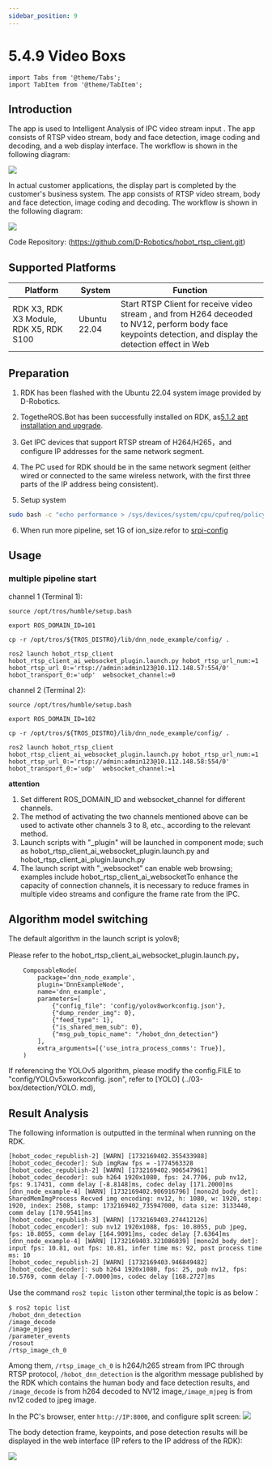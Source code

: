 ```yaml
---
sidebar_position: 9
---
```


# 5.4.9 Video Boxs

```mdx-code-block
import Tabs from '@theme/Tabs';
import TabItem from '@theme/TabItem';
```

## Introduction

The app is used to Intelligent Analysis of IPC video stream input . The app consists of RTSP video stream, body and face
detection, image coding and decoding, and a web display interface. The workflow is shown in the following diagram:

![](https://rdk-doc.oss-cn-beijing.aliyuncs.com/doc/img/05_Robot_development/04_apps/image/video_boxs/video_boxs_workflow.jpg)

In actual customer applications, the display part is completed by the customer's business system. The app consists of
RTSP video stream, body and face detection, image coding and decoding. The workflow is shown in the following diagram:

![](https://rdk-doc.oss-cn-beijing.aliyuncs.com/doc/img/05_Robot_development/04_apps/image/video_boxs/video_boxs_workflow2.jpg)

Code Repository:  (https://github.com/D-Robotics/hobot_rtsp_client.git)

## Supported Platforms

| Platform                      | System       | Function                                                                                                                                                     |
|-------------------------------|--------------|--------------------------------------------------------------------------------------------------------------------------------------------------------------|
| RDK X3, RDK X3 Module, RDK X5, RDK S100 | Ubuntu 22.04 | Start RTSP Client for receive video stream , and from H264 deceoded to NV12,  perform body face keypoints detection, and display the detection effect in Web |

## Preparation

1. RDK has been flashed with the Ubuntu 22.04 system image provided by D-Robotics.

2. TogetheROS.Bot has been successfully installed on RDK, as[5.1.2 apt installation and upgrade](../01_quick_start/install_tros.md).


3. Get IPC devices that support RTSP stream of H264/H265，and configure IP addresses for the same network segment.

4. The PC used for RDK should be in the same network segment (either wired or connected to the same wireless network,
   with the first three parts of the IP address being consistent).

5. Setup system

```bash
sudo bash -c "echo performance > /sys/devices/system/cpu/cpufreq/policy0/scaling_governor"
``` 

6. When run more pipeline, set 1G of ion_size.refor
   to [srpi-config](https://developer.d-robotics.cc/rdk_doc/System_configuration/srpi-config)



## Usage

### multiple pipeline start

channel 1 (Terminal 1):

<Tabs groupId="tros-distro">

<TabItem value="humble" label="Humble">

```shell
source /opt/tros/humble/setup.bash

export ROS_DOMAIN_ID=101

cp -r /opt/tros/${TROS_DISTRO}/lib/dnn_node_example/config/ .

ros2 launch hobot_rtsp_client hobot_rtsp_client_ai_websocket_plugin.launch.py hobot_rtsp_url_num:=1 hobot_rtsp_url_0:='rtsp://admin:admin123@10.112.148.57:554/0' hobot_transport_0:='udp'  websocket_channel:=0
```

</TabItem>

</Tabs>


channel 2 (Terminal 2):

<Tabs groupId="tros-distro">

<TabItem value="humble" label="Humble">

```shell
source /opt/tros/humble/setup.bash

export ROS_DOMAIN_ID=102

cp -r /opt/tros/${TROS_DISTRO}/lib/dnn_node_example/config/ .

ros2 launch hobot_rtsp_client hobot_rtsp_client_ai_websocket_plugin.launch.py hobot_rtsp_url_num:=1 hobot_rtsp_url_0:='rtsp://admin:admin123@10.112.148.58:554/0' hobot_transport_0:='udp'  websocket_channel:=1
```

</TabItem>

</Tabs>

**attention**

1. Set different ROS_DOMAIN_ID and websocket_channel for different channels.
2. The method of activating the two channels mentioned above can be used to activate other channels 3 to 8, etc., according to the relevant method.
3.  Launch scripts with "_plugin" will be launched in component mode; such as hobot_rtsp_client_ai_websocket_plugin.launch.py and hobot_rtsp_client_ai_plugin.launch.py
4.  The launch script with "_websocket" can enable web browsing; examples include hobot_rtsp_client_ai_websocketTo enhance the capacity of connection channels, it is necessary to reduce frames in multiple video streams and configure the frame rate from the IPC.

## Algorithm model switching
The default algorithm in the launch script is yolov8;


Please refer to the hobot_rtsp_client_ai_websocket_plugin.launch.py，
```shell
    ComposableNode(
        package='dnn_node_example',
        plugin='DnnExampleNode',
        name='dnn_example',
        parameters=[
            {"config_file": 'config/yolov8workconfig.json'},
            {"dump_render_img": 0},
            {"feed_type": 1},
            {"is_shared_mem_sub": 0},
            {"msg_pub_topic_name": "/hobot_dnn_detection"}
        ],
        extra_arguments=[{'use_intra_process_comms': True}],
    ) 
```
If referencing the YOLOv5 algorithm, please modify the config.FILE to "config/YOLOv5xworkconfig. json", refer to [YOLO] (../03-box/detection/YOLO. md),

## Result Analysis

The following information is outputted in the terminal when running on the RDK.

```text
[hobot_codec_republish-2] [WARN] [1732169402.355433988] [hobot_codec_decoder]: Sub imgRaw fps = -1774563328
[hobot_codec_republish-2] [WARN] [1732169402.906547961] [hobot_codec_decoder]: sub h264 1920x1080, fps: 24.7706, pub nv12, fps: 9.17431, comm delay [-8.8148]ms, codec delay [171.2000]ms
[dnn_node_example-4] [WARN] [1732169402.906916796] [mono2d_body_det]: SharedMemImgProcess Recved img encoding: nv12, h: 1080, w: 1920, step: 1920, index: 2508, stamp: 1732169402_735947000, data size: 3133440, comm delay [170.9541]ms
[hobot_codec_republish-3] [WARN] [1732169403.274412126] [hobot_codec_encoder]: sub nv12 1920x1088, fps: 10.8055, pub jpeg, fps: 10.8055, comm delay [164.9091]ms, codec delay [7.6364]ms
[dnn_node_example-4] [WARN] [1732169403.321086039] [mono2d_body_det]: input fps: 10.81, out fps: 10.81, infer time ms: 92, post process time ms: 10
[hobot_codec_republish-2] [WARN] [1732169403.946849482] [hobot_codec_decoder]: sub h264 1920x1080, fps: 25, pub nv12, fps: 10.5769, comm delay [-7.0000]ms, codec delay [168.2727]ms

```

Use the command `ros2 topic list`on other terminal,the topic is as below：

```shell
$ ros2 topic list
/hobot_dnn_detection
/image_decode
/image_mjpeg
/parameter_events
/rosout
/rtsp_image_ch_0

```

Among them, `/rtsp_image_ch_0` is h264/h265 stream from IPC through RTSP protocol, `/hobot_dnn_detection` is the
algorithm message published by the RDK which contains the human body and face detection results, and `/image_decode` is
from h264 decoded to NV12 image,`/image_mjpeg` is from nv12 coded to jpeg image.

In the PC's browser, enter `http://IP:8000`, and configure split screen:
![](https://rdk-doc.oss-cn-beijing.aliyuncs.com/doc/img/05_Robot_development/04_apps/image/video_boxs/video_boxs_websocket.jpg)

The body detection frame, keypoints, and pose detection results will be
displayed in the web interface (IP refers to the IP address of the RDK):

![](https://rdk-doc.oss-cn-beijing.aliyuncs.com/doc/img/05_Robot_development/04_apps/image/video_boxs/video_box_detection.jpg)